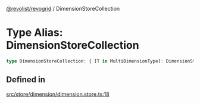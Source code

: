 [@revolist/revogrid](README.md) / DimensionStoreCollection

# Type Alias: DimensionStoreCollection

```ts
type DimensionStoreCollection: { [T in MultiDimensionType]: DimensionStore };
```

## Defined in

[src/store/dimension/dimension.store.ts:18](https://github.com/revolist/revogrid/blob/08f5cc514b9bc1666dd85d20f560c0e9b7c7af14/src/store/dimension/dimension.store.ts#L18)
